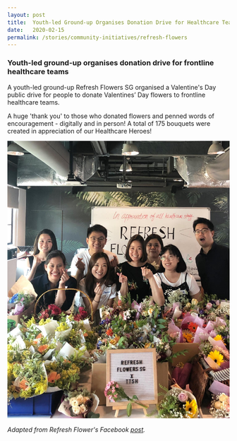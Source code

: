 ```yaml
---
layout: post
title:  Youth-led Ground-up Organises Donation Drive for Healthcare Teams 
date:   2020-02-15
permalink: /stories/community-initiatives/refresh-flowers
---
```


### Youth-led ground-up organises donation drive for frontline healthcare teams

A youth-led ground-up Refresh Flowers SG organised a Valentine's Day public drive for people to donate Valentines’ Day flowers to frontline healthcare teams.

A huge 'thank you' to those who donated flowers and penned words of encouragement - digitally and in person! A total of 175 bouquets were created in appreciation of our Healthcare Heroes!

![RefreshFlowers](/images/stories/refreshflowers.jpg)

_Adapted from Refresh Flower's Facebook [post](https://www.facebook.com/refreshflowers.sg/posts/3444805318868312?__tn__=-R)._
